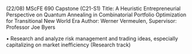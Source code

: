 (22/08) MScFE 690 Capstone (C21-S1)
Title: A Heuristic Entrepreneurial Perspective on Quantum Annealing in Combinatorial Portfolio Optimization for Transitional New World Era
Author: Werner Vermeulen, Supervisor: Professor Joe Byers
 
• Research and analyze risk management and trading ideas, especially capitalizing on market inefficiency (Research track)
